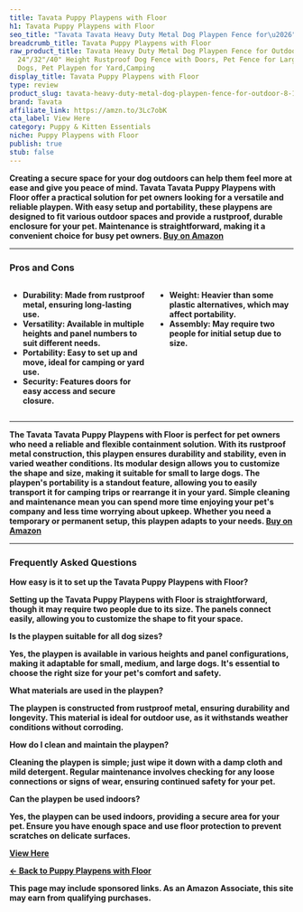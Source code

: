 ```yaml
---
title: Tavata Puppy Playpens with Floor
h1: Tavata Puppy Playpens with Floor
seo_title: "Tavata Tavata Heavy Duty Metal Dog Playpen Fence for\u2026"
breadcrumb_title: Tavata Puppy Playpens with Floor
raw_product_title: Tavata Heavy Duty Metal Dog Playpen Fence for Outdoor, 8/16 Panels
  24"/32"/40" Height Rustproof Dog Fence with Doors, Pet Fence for Large/Medium/Small
  Dogs, Pet Playpen for Yard,Camping
display_title: Tavata Puppy Playpens with Floor
type: review
product_slug: tavata-heavy-duty-metal-dog-playpen-fence-for-outdoor-8-16-panels-24-32-c2adeade
brand: Tavata
affiliate_link: https://amzn.to/3Lc7obK
cta_label: View Here
category: Puppy & Kitten Essentials
niche: Puppy Playpens with Floor
publish: true
stub: false
---
```


<div id="intro" class="full-width">
  <p><strong>Creating a secure space for your dog outdoors can help them feel more at ease and give you peace of mind. Tavata Tavata Puppy Playpens with Floor offer a practical solution for pet owners looking for a versatile and reliable playpen. With easy setup and portability, these playpens are designed to fit various outdoor spaces and provide a rustproof, durable enclosure for your pet. Maintenance is straightforward, making it a convenient choice for busy pet owners. <a href="https://amzn.to/3Lc7obK" rel="nofollow sponsored noopener" target="_blank"><strong>Buy on Amazon</strong></a></p>
</div>

<hr />
<h3 id="pros-cons">Pros and Cons</h3>
<div class="pc-grid" style="display:grid;grid-template-columns:1fr 1fr;gap:16px;">
  <ul>
    <li><strong>Durability:</strong> Made from rustproof metal, ensuring long-lasting use.</li>
    <li><strong>Versatility:</strong> Available in multiple heights and panel numbers to suit different needs.</li>
    <li><strong>Portability:</strong> Easy to set up and move, ideal for camping or yard use.</li>
    <li><strong>Security:</strong> Features doors for easy access and secure closure.</li>
  </ul>
  <ul>
    <li><strong>Weight:</strong> Heavier than some plastic alternatives, which may affect portability.</li>
    <li><strong>Assembly:</strong> May require two people for initial setup due to size.</li>
  </ul>
</div>
<hr />

<div class="full-width">
  <p>The Tavata Tavata Puppy Playpens with Floor is perfect for pet owners who need a reliable and flexible containment solution. With its rustproof metal construction, this playpen ensures durability and stability, even in varied weather conditions. Its modular design allows you to customize the shape and size, making it suitable for small to large dogs. The playpen's portability is a standout feature, allowing you to easily transport it for camping trips or rearrange it in your yard. Simple cleaning and maintenance mean you can spend more time enjoying your pet's company and less time worrying about upkeep. Whether you need a temporary or permanent setup, this playpen adapts to your needs. <a href="https://amzn.to/3Lc7obK" rel="nofollow sponsored noopener" target="_blank"><strong>Buy on Amazon</strong></a></p>
</div>

<hr />
<h3 id="faqs">Frequently Asked Questions</h3>

<p><strong>How easy is it to set up the Tavata Puppy Playpens with Floor?</strong></p>
<p>Setting up the Tavata Puppy Playpens with Floor is straightforward, though it may require two people due to its size. The panels connect easily, allowing you to customize the shape to fit your space.</p>

<p><strong>Is the playpen suitable for all dog sizes?</strong></p>
<p>Yes, the playpen is available in various heights and panel configurations, making it adaptable for small, medium, and large dogs. It's essential to choose the right size for your pet's comfort and safety.</p>

<p><strong>What materials are used in the playpen?</strong></p>
<p>The playpen is constructed from rustproof metal, ensuring durability and longevity. This material is ideal for outdoor use, as it withstands weather conditions without corroding.</p>

<p><strong>How do I clean and maintain the playpen?</strong></p>
<p>Cleaning the playpen is simple; just wipe it down with a damp cloth and mild detergent. Regular maintenance involves checking for any loose connections or signs of wear, ensuring continued safety for your pet.</p>

<p><strong>Can the playpen be used indoors?</strong></p>
<p>Yes, the playpen can be used indoors, providing a secure area for your pet. Ensure you have enough space and use floor protection to prevent scratches on delicate surfaces.</p>
<p><a class="btn" href="https://amzn.to/3Lc7obK" target="_blank" rel="nofollow sponsored noopener">View Here</a></p>
<p><a href="/roundups/puppy-kitten-essentials/puppy-playpens-with-floor/">← Back to Puppy Playpens with Floor</a></p>
<aside class="disclosure">This page may include sponsored links. As an Amazon Associate, this site may earn from qualifying purchases.</aside>
